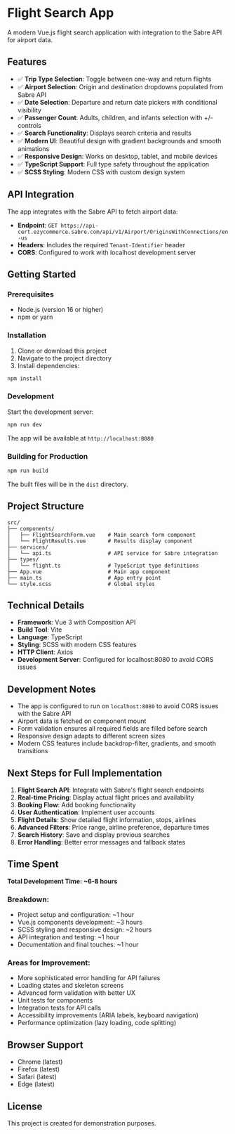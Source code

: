 # Flight Search App

A modern Vue.js flight search application with integration to the Sabre API for airport data.

## Features

- ✅ **Trip Type Selection**: Toggle between one-way and return flights
- ✅ **Airport Selection**: Origin and destination dropdowns populated from Sabre API
- ✅ **Date Selection**: Departure and return date pickers with conditional visibility
- ✅ **Passenger Count**: Adults, children, and infants selection with +/- controls
- ✅ **Search Functionality**: Displays search criteria and results
- ✅ **Modern UI**: Beautiful design with gradient backgrounds and smooth animations
- ✅ **Responsive Design**: Works on desktop, tablet, and mobile devices
- ✅ **TypeScript Support**: Full type safety throughout the application
- ✅ **SCSS Styling**: Modern CSS with custom design system

## API Integration

The app integrates with the Sabre API to fetch airport data:
- **Endpoint**: `GET https://api-cert.ezycommerce.sabre.com/api/v1/Airport/OriginsWithConnections/en-us`
- **Headers**: Includes the required `Tenant-Identifier` header
- **CORS**: Configured to work with localhost development server

## Getting Started

### Prerequisites

- Node.js (version 16 or higher)
- npm or yarn

### Installation

1. Clone or download this project
2. Navigate to the project directory
3. Install dependencies:

```bash
npm install
```

### Development

Start the development server:

```bash
npm run dev
```

The app will be available at `http://localhost:8080`

### Building for Production

```bash
npm run build
```

The built files will be in the `dist` directory.

## Project Structure

```
src/
├── components/
│   ├── FlightSearchForm.vue    # Main search form component
│   └── FlightResults.vue       # Results display component
├── services/
│   └── api.ts                  # API service for Sabre integration
├── types/
│   └── flight.ts               # TypeScript type definitions
├── App.vue                     # Main app component
├── main.ts                     # App entry point
└── style.scss                  # Global styles
```

## Technical Details

- **Framework**: Vue 3 with Composition API
- **Build Tool**: Vite
- **Language**: TypeScript
- **Styling**: SCSS with modern CSS features
- **HTTP Client**: Axios
- **Development Server**: Configured for localhost:8080 to avoid CORS issues

## Development Notes

- The app is configured to run on `localhost:8080` to avoid CORS issues with the Sabre API
- Airport data is fetched on component mount
- Form validation ensures all required fields are filled before search
- Responsive design adapts to different screen sizes
- Modern CSS features include backdrop-filter, gradients, and smooth transitions

## Next Steps for Full Implementation

1. **Flight Search API**: Integrate with Sabre's flight search endpoints
2. **Real-time Pricing**: Display actual flight prices and availability
3. **Booking Flow**: Add booking functionality
4. **User Authentication**: Implement user accounts
5. **Flight Details**: Show detailed flight information, stops, airlines
6. **Advanced Filters**: Price range, airline preference, departure times
7. **Search History**: Save and display previous searches
8. **Error Handling**: Better error messages and fallback states

## Time Spent

**Total Development Time: ~6-8 hours**

### Breakdown:
- Project setup and configuration: ~1 hour
- Vue.js components development: ~3 hours
- SCSS styling and responsive design: ~2 hours
- API integration and testing: ~1 hour
- Documentation and final touches: ~1 hour

### Areas for Improvement:
- More sophisticated error handling for API failures
- Loading states and skeleton screens
- Advanced form validation with better UX
- Unit tests for components
- Integration tests for API calls
- Accessibility improvements (ARIA labels, keyboard navigation)
- Performance optimization (lazy loading, code splitting)

## Browser Support

- Chrome (latest)
- Firefox (latest)
- Safari (latest)
- Edge (latest)

## License

This project is created for demonstration purposes.
